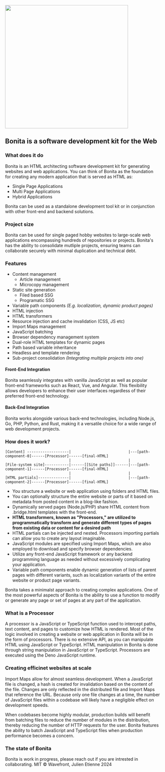 <img src="https://github.com/julienetie/bonita/assets/7676299/f08eb4e0-4e96-4d4f-a512-cc1e1415f462" width="400">

## Bonita is a software development kit for the Web

### What does it do
Bonita is an HTML architecting software development kit for generating websites and web applications.
You can think of Bonita as the foundation for creating any modern application that is served as HTML as:

- Single Page Applications
- Multi Page Applications
- Hybrid Applications

Bonita can be used as a standalone development tool kit or in conjunction with other front-end and backend solutions.

### Project size
Bonita can be used for single paged hobby websites to large-scale web applications encompassing hundreds of repositories or projects.
Bonita's has the ability to consolidate mutliple projects, ensuring teams can collaborate securely with minimal duplication 
and technical debt.

### Features
- Content management
  - Article management
  - Microcopy management
- Static site generation
  - Filed based SSG
  - Programatic SSG
- Variable path components _(E.g. localization, dynamic product pages)_
- HTML injection
- HTML transformers
- Resource injection and cache invalidation (CSS, JS etc)
- Import Maps management
- JavaScript batching
- Browser dependency management system
- Dual-role HTML templates for dynamic pages
- Path based variable inheritance
- Headless and template rendering
- Sub-project consolidation _(Integrating multiple projects into one)_


#### Front-End Integration
Bonita seamlessly integrates with vanilla JavaScript as well as popular front-end frameworks such as React, Vue, and Angular. This flexibility allows developers to enhance their user interfaces regardless of their preferred front-end technology.

#### Back-End Integration
Bonita works alongside various back-end technologies, including Node.js, Go, PHP, Python, and Rust, making it a versatile choice for a wide range of web development projects.

### How does it work?
```
[Content] -------------------|                          |---[path-component-0]------[Processor]------[final-HTML] 
                             |                          |
[File-system site]-----------|------[[Site paths]]------|---[path-component-1]------[Processor]------[final-HTML] 
                             |                          | 
[HTML partials]--------------|                          |---[path-component-2]------[Processor]------[final-HTML] 
```


- You structure a website or web application using folders and HTML files.
- You can optionally structure the entire website or parts of it based on metadata from posted content in a blog-like fashion.
- Dynamically served pages (Node.js/PHP) share HTML content from .bridge.html templates with the front-end.
- **HTML transformers, known as "Processors," are utilized to programmatically transform and generate different types of pages from existing data or content for a desired path**
- HTML partials can be injected and nested. Processors importing partials can allow you to create any layout imaginable.
- JavaScript modules are specified using Import Maps, which are also employed to download and specify browser dependencies.
- Utilize any front-end JavaScript framework or any backend programming language as needed without excessively complicating your application.
- Variable path components enable dynamic generation of lists of parent pages with different variants, such as localization variants of the entire website or product page variants.

Bonita takes a minimalst approach to creating complex applications. One of the most powerful aspects of Bonita is the ability to use a function to modify or generate any page or set of pages
at any part of the application.

### What is a Processor
A processor is a JavaScript or TypeScript function used to intercept paths, text content, and pages to customize how HTML is rendered. Most of the logic involved in creating a website or web application in Bonita will be in the form of processors. There is no extensive API, as you can manipulate HTML using JavaScript or TypeScript. HTML manipulation in Bonita is done through string manipulation in JavaScript or TypeScript. Processors are executed using the Deno JavaScript runtime.

### Creating efficinet websites at scale
Import Maps allow for almost seamless development. When a JavaScript file is changed, a hash is created for invalidation based on the content of the file. Changes are only reflected in the distributed file and Import Maps that reference the URL. Because only one file changes at a time, the number of JavaScript files within a codebase will likely have a negligible effect on development speeds.

When codebases become highly modular, production builds will benefit from batching files to reduce the number of modules in the distribution, thereby reducing the number of HTTP requests for the user. Bonita features the ability to batch JavaScript and TypeScript files when production performance becomes a concern.

### The state of Bonita
Bonita is work in progress, please reach out if you are intrested in collaborating.
MIT © Wavefront, Julien Etienne 2024

